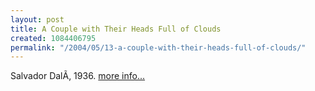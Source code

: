 ```yaml
---
layout: post
title: A Couple with Their Heads Full of Clouds
created: 1084406795
permalink: "/2004/05/13-a-couple-with-their-heads-full-of-clouds/"
---
```

Salvador DalÃ­, 1936. [more info...](http://www.abcgallery.com/D/dali/dali169.html)
